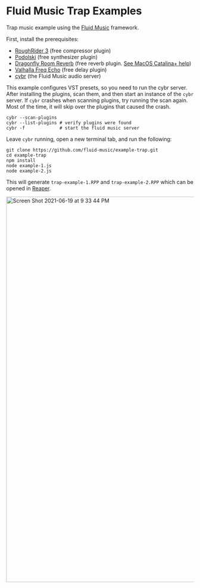 # Fluid Music Trap Examples

Trap music example using the [Fluid Music](https://fluid-music.github.io/) framework.

First, install the prerequisites:

- [RoughRider 3](https://www.audiodamage.com/pages/free-downloads) (free compressor plugin)
- [Podolski](https://u-he.com/products/podolski/) (free synthesizer plugin)
- [Dragonfly Room Reverb](https://michaelwillis.github.io/dragonfly-reverb/) (free reverb plugin. [See MacOS Catalina+ help](https://github.com/michaelwillis/dragonfly-reverb/issues/70))
- [Valhalla Freq Echo](https://valhalladsp.com/shop/delay/valhalla-freq-echo/) (free delay plugin)
- [cybr](https://github.com/fluid-music/cybr) (the Fluid Music audio server)

This example configures VST presets, so you need to run the cybr server. After installing the plugins, scan them, and then start an instance of the `cybr` server. If `cybr` crashes when scanning plugins, try running the scan again. Most of the time, it will skip over the plugins that caused the crash.

```
cybr --scan-plugins
cybr --list-plugins # verify plugins were found
cybr -f             # start the fluid music server
```

Leave `cybr` running, open a new terminal tab, and run the following:

```
git clone https://github.com/fluid-music/example-trap.git
cd example-trap
npm install
node example-1.js
node example-2.js
```

This will generate `trap-example-1.RPP` and `trap-example-2.RPP` which can be opened in [Reaper](https://reaper.fm).

<img width="1033" alt="Screen Shot 2021-06-19 at 9 33 44 PM" src="https://user-images.githubusercontent.com/1512520/122660066-0e25a580-d14c-11eb-80b4-24a5dbc06b20.png">
